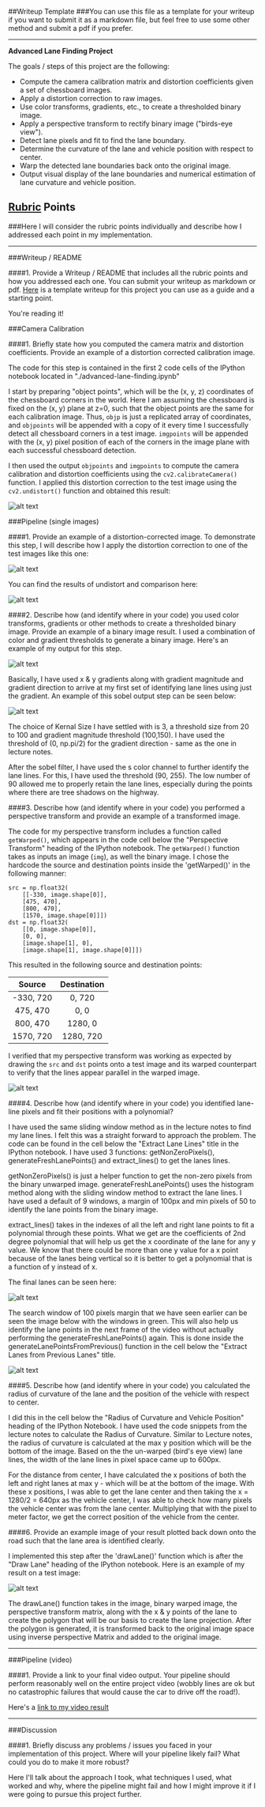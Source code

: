 ##Writeup Template
###You can use this file as a template for your writeup if you want to submit it as a markdown file, but feel free to use some other method and submit a pdf if you prefer.

---

**Advanced Lane Finding Project**

The goals / steps of this project are the following:

* Compute the camera calibration matrix and distortion coefficients given a set of chessboard images.
* Apply a distortion correction to raw images.
* Use color transforms, gradients, etc., to create a thresholded binary image.
* Apply a perspective transform to rectify binary image ("birds-eye view").
* Detect lane pixels and fit to find the lane boundary.
* Determine the curvature of the lane and vehicle position with respect to center.
* Warp the detected lane boundaries back onto the original image.
* Output visual display of the lane boundaries and numerical estimation of lane curvature and vehicle position.

[//]: # (Image References)

[image1]: ./output_images/undistorted_warped_chessboard.png "Undistorted"
[image2]: ./test_images/test1.png "Test Image 1"
[image3]: ./output_images/undistorted_compare_test1.png "Road undistorted"
[image4]: ./output_images/sobel_colorChannel_test1.png "Road Transformed"
[image5]: ./output_images/binary_warped_compare.png "Warp Example"
[image6]: ./output_images/lane_lines.png "Fit Visual"
[image7]: ./output_images/lanes_lines_margin_window.png "Fit Visual with margin window"
[image8]: ./output_images/lane_lines_unwarped.png "Output"
[image9]: ./output_images/sobel_output.png "Output"
[video1]: ./project_video.mp4 "Video"

## [Rubric](https://review.udacity.com/#!/rubrics/571/view) Points
###Here I will consider the rubric points individually and describe how I addressed each point in my implementation.  

---
###Writeup / README

####1. Provide a Writeup / README that includes all the rubric points and how you addressed each one.  You can submit your writeup as markdown or pdf.  [Here](https://github.com/udacity/CarND-Advanced-Lane-Lines/blob/master/writeup_template.md) is a template writeup for this project you can use as a guide and a starting point.  

You're reading it!

###Camera Calibration

####1. Briefly state how you computed the camera matrix and distortion coefficients. Provide an example of a distortion corrected calibration image.

The code for this step is contained in the first 2 code cells of the IPython notebook located in "./advanced-lane-finding.ipynb"

I start by preparing "object points", which will be the (x, y, z) coordinates of the chessboard corners in the world. Here I am assuming the chessboard is fixed on the (x, y) plane at z=0, such that the object points are the same for each calibration image.  Thus, `objp` is just a replicated array of coordinates, and `objpoints` will be appended with a copy of it every time I successfully detect all chessboard corners in a test image.  `imgpoints` will be appended with the (x, y) pixel position of each of the corners in the image plane with each successful chessboard detection.  

I then used the output `objpoints` and `imgpoints` to compute the camera calibration and distortion coefficients using the `cv2.calibrateCamera()` function.  I applied this distortion correction to the test image using the `cv2.undistort()` function and obtained this result: 

![alt text][image1]

###Pipeline (single images)

####1. Provide an example of a distortion-corrected image.
To demonstrate this step, I will describe how I apply the distortion correction to one of the test images like this one:

![alt text][image2]

You can find the results of undistort and comparison here:

![alt text][image3]

####2. Describe how (and identify where in your code) you used color transforms, gradients or other methods to create a thresholded binary image.  Provide an example of a binary image result.
I used a combination of color and gradient thresholds to generate a binary image.  Here's an example of my output for this step. 

![alt text][image4]

Basically, I have used x & y gradients along with gradient magnitude and gradient direction to arrive at my first set of identifying lane lines using just the gradient. An example of this sobel output step can be seen below:

![alt text][image9]

The choice of Kernal Size I have settled with is 3, a threshold size from 20 to 100 and gradient magnitude threshold (100,150). I have used the threshold of (0, np.pi/2) for the gradient direction - same as the one in lecture notes.

After the sobel filter, I have used the s color channel to further identify the lane lines. For this, I have used the threshold (90, 255). The low number of 90 allowed me to properly retain the lane lines, especially during the points where there are tree shadows on the highway. 

####3. Describe how (and identify where in your code) you performed a perspective transform and provide an example of a transformed image.

The code for my perspective transform includes a function called `getWarped()`, which appears in the code cell below the "Perspective Transform" heading of the IPython notebook.  The `getWarped()` function takes as inputs an image (`img`), as well the binary image.  I chose the hardcode the source and destination points inside the 'getWarped()' in the following manner:

```
src = np.float32(
    [[-330, image.shape[0]], 
    [475, 470], 
    [800, 470], 
    [1570, image.shape[0]]])
dst = np.float32(
    [[0, image.shape[0]], 
    [0, 0], 
    [image.shape[1], 0], 
    [image.shape[1], image.shape[0]]])

```
This resulted in the following source and destination points:

| Source        | Destination   | 
|:-------------:|:-------------:| 
| -330, 720     | 0, 720        | 
| 475, 470      | 0, 0          |
| 800, 470      | 1280, 0       |
| 1570, 720     | 1280, 720     |

I verified that my perspective transform was working as expected by drawing the `src` and `dst` points onto a test image and its warped counterpart to verify that the lines appear parallel in the warped image.

![alt text][image5]

####4. Describe how (and identify where in your code) you identified lane-line pixels and fit their positions with a polynomial?

I have used the same sliding window method as in the lecture notes to find my lane lines. I felt this was a straight forward to approach the problem. The code can be found in the cell below the "Extract Lane Lines" title in the IPython notebook. I have used 3 functions: getNonZeroPixels(), generateFreshLanePoints() and extract_lines() to get the lanes lines. 

getNonZeroPixels() is just a helper function to get the non-zero pixels from the binary unwarped image. generateFreshLanePoints() uses the histogram method along with the sliding window method to extract the lane lines. I have used a default of 9 windows, a margin of 100px and min pixels of 50 to identify the lane points from the binary image.

extract_lines() takes in the indexes of all the left and right lane points to fit a polynomial through these points. What we get are the coefficients of 2nd degree polynomial that will help us get the x coordinate of the lane for any y value. We know that there could be more than one y value for a x point because of the lanes being vertical so it is better to get a polynomial that is a function of y instead of x. 

The final lanes can be seen here:

![alt text][image6]

The search window of 100 pixels margin that we have seen earlier can be seen the image below with the windows in green. This will also help us identify the lane points in the next frame of the video without actually performing the generateFreshLanePoints() again. This is done inside the generateLanePointsFromPrevious() function in the cell below the "Extract Lanes from Previous Lanes" title.

![alt text][image7]

####5. Describe how (and identify where in your code) you calculated the radius of curvature of the lane and the position of the vehicle with respect to center.

I did this in the cell below the "Radius of Curvature and Vehicle Position" heading of the IPython Notebook. I have used the code snippets from the lecture notes to calculate the Radius of Curvature. Similar to Lecture notes, the radius of curvature is calculated at the max y position which will be the bottom of the image. Based on the the un-warped (bird's eye view) lane lines, the width of the lane lines in pixel space came up to 600px. 

For the distance from center, I have calculated the x positions of both the left and right lanes at max y - which will be at the bottom of the image. With these x positions, I was able to get the lane center and then taking the x = 1280/2 = 640px as the vehicle center, I was able to check how many pixels the vehicle center was from the lane center. Multiplying that with the pixel to meter factor, we get the correct position of the vehicle from the center.

####6. Provide an example image of your result plotted back down onto the road such that the lane area is identified clearly.

I implemented this step after the 'drawLane()' function which is after the "Draw Lane" heading of the IPython notebook.  Here is an example of my result on a test image:

![alt text][image8]

The drawLane() function takes in the image, binary warped image, the perspective transform matrix, along with the x & y points of the lane to create the polygon that will be our basis to create the lane projection. After the polygon is generated, it is transformed back to the original image space using inverse perspective Matrix and added to the original image.

---

###Pipeline (video)

####1. Provide a link to your final video output.  Your pipeline should perform reasonably well on the entire project video (wobbly lines are ok but no catastrophic failures that would cause the car to drive off the road!).

Here's a [link to my video result](./project_video.mp4)

---

###Discussion

####1. Briefly discuss any problems / issues you faced in your implementation of this project.  Where will your pipeline likely fail?  What could you do to make it more robust?

Here I'll talk about the approach I took, what techniques I used, what worked and why, where the pipeline might fail and how I might improve it if I were going to pursue this project further.  

